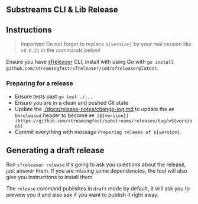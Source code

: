 ## Substreams CLI & Lib Release

## Instructions

> *Important* Do not forget to replace `${version}` by your real version like `v0.0.21` in the commands below!

Ensure you have [sfreleaser](https://github.com/streamingfast/sfreleaser) CLI, install with using Go with `go install github.com/streamingfast/sfreleaser/cmd/sfreleaser@latest`.

### Preparing for a release

- Ensure tests past `go test ./...`
- Ensure you are in a clean and pushed Git state
- Update the [./docs/release-notes/change-log.md](./docs/release-notes/change-log.md) to update the `## Unreleased` header to become `## [${version}](https://github.com/streamingfast/substreams/releases/tag/v${version})`
- Commit everything with message `Preparing release of ${version}`.

## Generating a draft release

Run `sfreleaser release` it's going to ask you questions about the release, just answer them. If you are missing some dependencies, the tool will also give you instructions to install them

The `release` command publishes in `draft` mode by default, it will ask you to preview you it and also ask if you want to publish it right away.
